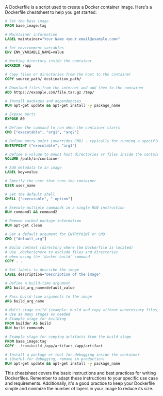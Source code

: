 A Dockerfile is a script used to create a Docker container image. Here's a Dockerfile cheatsheet to help you get started:

```Dockerfile
# Set the base image
FROM base_image:tag

# Maintainer information
LABEL maintainer="Your Name <your.email@example.com>"

# Set environment variables
ENV ENV_VARIABLE_NAME=value

# Working directory inside the container
WORKDIR /app

# Copy files or directories from the host to the container
COPY source_path/ destination_path/

# Download files from the internet and add them to the container
ADD https://example.com/file.tar.gz /tmp/

# Install packages and dependencies
RUN apt-get update && apt-get install -y package_name

# Expose ports
EXPOSE 80

# Define the command to run when the container starts
CMD ["executable", "arg1", "arg2"]

# Define entry point (overrides CMD) - typically for running a specific script or application
ENTRYPOINT ["executable", "arg1"]

# Define a volume to mount host directories or files inside the container
VOLUME /path/in/container

# Add metadata to an image
LABEL key=value

# Specify the user that runs the container
USER user_name

# Set the default shell
SHELL ["executable", "-option"]

# Execute multiple commands in a single RUN instruction
RUN command1 && command2

# Remove cached package information
RUN apt-get clean

# Set a default argument for ENTRYPOINT or CMD
CMD ["default_arg"]

# Build context (directory where the Dockerfile is located)
# Use .dockerignore to exclude files and directories
# when using the `docker build` command
COPY . .

# Set labels to describe the image
LABEL description="Description of the image"

# Define a build-time argument
ARG build_arg_name=default_value

# Pass build-time arguments to the image
ARG build_arg_name

# Multi-stage build (example: build and copy without unnecessary files)
# Use as many stages as needed
# Example stage for building
FROM builder AS build
RUN build_commands

# Example stage for copying artifacts from the build stage
FROM base_image:tag
COPY --from=build /app/artifact /app/artifact

# Install a package or tool for debugging inside the container
# (Useful for debugging, remove in production)
RUN apt-get update && apt-get install -y package_name
```

This cheatsheet covers the basic instructions and best practices for writing Dockerfiles. Remember to adapt these instructions to your specific use case and requirements. Additionally, it's a good practice to keep your Dockerfile simple and minimize the number of layers in your image to reduce its size.